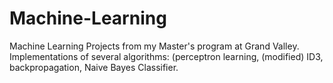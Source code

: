 # Machine-Learning

Machine Learning Projects from my Master's program at Grand Valley. Implementations of 
several algorithms: (perceptron learning, (modified) ID3, backpropagation, Naive Bayes 
Classifier. 

